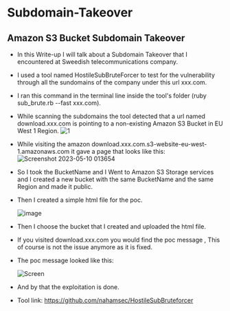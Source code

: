 # Subdomain-Takeover
## Amazon S3 Bucket Subdomain Takeover
* In this Write-up I will talk about a Subdomain Takeover that I encountered at Sweedish telecommunications company.
* I used a tool named HostileSubBruteForcer to test for the vulnerability through all the sundomains of the company under this url xxx.com.
* I ran this command in the terminal line inside the tool's folder (ruby sub_brute.rb --fast xxx.com).
* While scanning the subdomains the tool detected that a url named download.xxx.com is pointing to a non-existing Amazon S3 Bucket in EU West 1 Region.
 ![1](https://github.com/AbdoFarid1/Subdomain-Takeover/assets/128148536/56c92bfe-dd8d-4a5c-a7a4-baffe89d4a0e)
 
* While visiting the amazon download.xxx.com.s3-website-eu-west-1.amazonaws.com it gave a page that looks like this:
 ![Screenshot 2023-05-10 013654](https://github.com/AbdoFarid1/Subdomain-Takeover/assets/128148536/f4315575-5ec5-4446-9868-fdd7c9ed6d1c)
* So I took the BucketName and I Went to Amazon S3 Storage services and I created a new bucket with the same BucketName and the same Region and made it public.
* Then I created a simple html file for the poc.
 
   ![image](https://github.com/AbdoFarid1/Subdomain-Takeover/assets/128148536/13444480-7100-4c5b-8fa3-c3625a263b9d)
   
* Then I choose the bucket that I created and uploaded the html file.
* If you visited download.xxx.com you would find the poc message , This of course is not the issue anymore as it is fixed.
* The poc message looked like this:

  ![Screen](https://github.com/AbdoFarid1/Subdomain-Takeover/assets/128148536/b202feb2-0d46-4c6c-ae6e-f85a425dcd90)

* And by that the exploitation is done.
* Tool link: https://github.com/nahamsec/HostileSubBruteforcer



